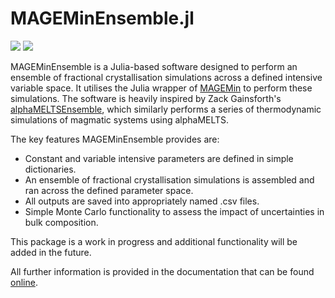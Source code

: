 # MAGEMinEnsemble.jl

[![](https://img.shields.io/badge/docs-stable-blue.svg)](https://fboschetty.github.io/MAGEMinEnsemble/)
[![](https://img.shields.io/badge/docs-dev-blue.svg)](https://fboschetty.github.io/MAGEMinEnsemble/dev)

MAGEMinEnsemble is a Julia-based software designed to perform an ensemble of fractional crystallisation simulations across a defined intensive variable space. It utilises the Julia wrapper of [MAGEMin](https://github.com/ComputationalThermodynamics/MAGEMin_C.jl) to perform these simulations. The software is heavily inspired by Zack Gainsforth's [alphaMELTSEnsemble](https://github.com/ZGainsforth/alphaMELTSEnsemble), which similarly performs a series of thermodynamic simulations of magmatic systems using alphaMELTS.

The key features MAGEMinEnsemble provides are:
- Constant and variable intensive parameters are defined in simple dictionaries.
- An ensemble of fractional crystallisation simulations is assembled and ran across the defined parameter space.
- All outputs are saved into appropriately named .csv files.
- Simple Monte Carlo functionality to assess the impact of uncertainties in bulk composition.

This package is a work in progress and additional functionality will be added in the future.

All further information is provided in the documentation that can be found [online](https://fboschetty.github.io/MAGEMinEnsemble/).
